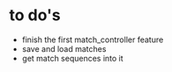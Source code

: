 

# to do's

- finish the first match_controller feature
- save and load matches
- get match sequences into it
